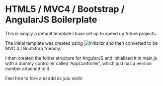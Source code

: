 HTML5 / MVC4 / Bootstrap / AngularJS Boilerplate
====================================

This is simply a default template I have set up to speed up future projects.

The initial template was created using ![Initializr](http://www.initializr.com) and then converted to be MVC 4 / Bootstrap friendly.

I then created the folder structure for AngularJS and initialized it in main.js with a dummy controller called 'AppController', which just has a version number attached to it.

Feel free to fork and add as you wish!
